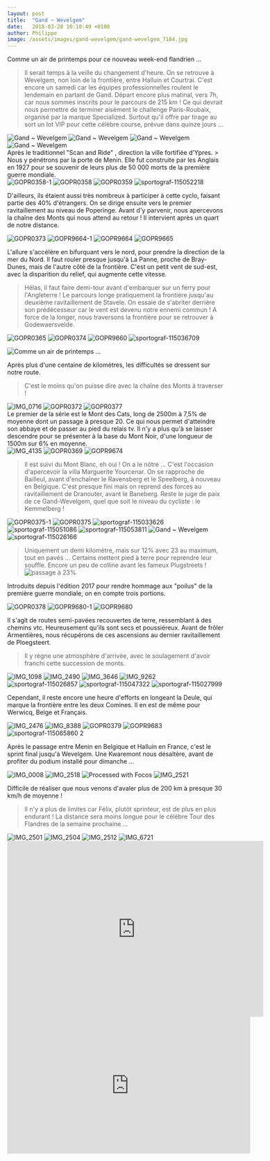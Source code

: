 ```yaml
---
layout: post
title:  "Gand ~ Wevelgem"
date:   2018-03-28 10:10:49 +0100
author: Philippe
image: /assets/images/gand-wevelgem/gand-wevelgem_7184.jpg
---
```

Comme un air de printemps pour ce nouveau week-end flandrien ...
> Il serait temps à la veille du changement d'heure.
On se retrouve à Wevelgem, non loin de la frontière, entre Halluin et Courtrai.
C'est encore un samedi car les équipes professionnelles roulent le lendemain en partant de Gand.
Départ encore plus matinal, vers 7h, car nous sommes inscrits pour le parcours de 215 km !
Ce qui devrait nous permettre de terminer aisément le challenge Paris-Roubaix, organisé par la marque Specialized.
Surtout qu'il offre par tirage au sort un lot VIP pour cette célèbre course, prévue dans quinze jours ...
<div class="gallery-box">
  <div class="gallery">
<img src="/assets/images/gand-wevelgem/gand-wevelgem_7141.jpg" title="Challenge Paris-Roubaix" alt="Gand ~ Wevelgem" >
<img src="/assets/images/gand-wevelgem/gand-wevelgem_7166.jpg" title="ligne de départ" alt="Gand ~ Wevelgem" >
<img src="/assets/images/gand-wevelgem/gand-wevelgem_7185.jpg" title="" alt="Gand ~ Wevelgem" >
<img src="/assets/images/gand-wevelgem/gand-wevelgem_7211.jpg" title="scan and ride" alt="Gand ~ Wevelgem" >
</div>
</div>
Après le traditionnel "Scan and Ride" , direction la ville fortifiée d'Ypres.
> Nous y pénétrons par la porte de Menin.
Elle fut construite par les Anglais en 1927 pour se souvenir de leurs plus de 50 000 morts de la première guerre mondiale.
<div class="gallery-box">
  <div class="gallery">
<img src="/assets/images/gand-wevelgem/gand-wevelgem_7168.jpg" title="" alt="GOPR0358-1" >
<img src="/assets/images/gand-wevelgem/gand-wevelgem_7169.jpg" title="Porte de Menin" alt="GOPR0358" >
<img src="/assets/images/gand-wevelgem/gand-wevelgem_7170.jpg" title="sortie pavée de Ypres" alt="GOPR0359" >
<img src="/assets/images/gand-wevelgem/gand-wevelgem_7214.jpg" title="" alt="sportograf-115052218" >
</div>
</div>

D'ailleurs, ils étaient aussi très nombreux à participer à cette cyclo, faisant partie des 40% d'étrangers.
On se dirige ensuite vers le premier ravitaillement au niveau de Poperinge.
Avant d'y parvenir, nous apercevons la chaîne des Monts qui nous attend au retour !
Il intervient après un quart de notre distance.
<div class="gallery-box">
  <div class="gallery">
<img src="/assets/images/gand-wevelgem/gand-wevelgem_7177.jpg" title="" alt="GOPR0373" >
<img src="/assets/images/gand-wevelgem/gand-wevelgem_7190.jpg" title="" alt="GOPR9664-1" >
<img src="/assets/images/gand-wevelgem/gand-wevelgem_7191.jpg" title="" alt="GOPR9664" >
<img src="/assets/images/gand-wevelgem/gand-wevelgem_7192.jpg" title="" alt="GOPR9665" >
</div>
</div>

L'allure s'accélère en bifurquant vers le nord, pour prendre la direction de la mer du Nord.
Il faut rouler presque jusqu'à La Panne, proche de Bray-Dunes, mais de l'autre côté de la frontière.
C'est un petit vent de sud-est, avec la disparition du relief, qui augmente cette vitesse.
> Hélas, il faut faire demi-tour avant d'embarquer sur un ferry pour l'Angleterre !
Le parcours longe pratiquement la frontière jusqu'au deuxième ravitaillement de Stavele.
On essaie de s'abriter derrière son prédécesseur car le vent est devenu notre ennemi commun !
A force de la longer, nous traversons la frontière pour se retrouver à Godewaersvelde.
<div class="gallery-box">
  <div class="gallery">
<img src="/assets/images/gand-wevelgem/gand-wevelgem_7174.jpg" title="" alt="GOPR0365" >
<img src="/assets/images/gand-wevelgem/gand-wevelgem_7178.jpg" title="Chaîne des Monts" alt="GOPR0374" >
<img src="/assets/images/gand-wevelgem/gand-wevelgem_7189.jpg" title="Vers la mer ..." alt="GOPR9660" >
<img src="/assets/images/gand-wevelgem/gand-wevelgem_7225.jpg" title="... et les moulins " alt="sportograf-115036709" >
</div>
</div>

![Comme un air de printemps ...](/assets/images/gand-wevelgem/gand-wevelgem_7227.jpg)

Après plus d'une centaine de kilomètres, les difficultés se dressent sur notre route.
> C'est le moins qu'on puisse dire avec la chaîne des Monts à traverser !


<div class="gallery-box">
  <div class="gallery">
<img src="/assets/images/gand-wevelgem/gand-wevelgem_7137.jpg" title="" alt="IMG_0716" >
<img src="/assets/images/gand-wevelgem/gand-wevelgem_7176.jpg" title="" alt="GOPR0372" >
<img src="/assets/images/gand-wevelgem/gand-wevelgem_7181.jpg" title="petite côte" alt="GOPR0377" >
</div>
</div>
Le premier de la série est le Mont des Cats, long de 2500m à 7,5% de moyenne dont un passage à presque 20.
Ce qui nous permet d'atteindre son abbaye et de passer au pied du relais tv.
Il n'y a plus qu'à se laisser descendre pour se présenter à la base du Mont Noir, d'une longueur de 1500m sur 6% en moyenne.
<div class="gallery-box">
  <div class="gallery">
<img src="/assets/images/gand-wevelgem/gand-wevelgem_7158.jpg" title="" alt="IMG_4135" >
<img src="/assets/images/gand-wevelgem/gand-wevelgem_7175.jpg" title="Des Flandres !" alt="GOPR0369" >
<img src="/assets/images/gand-wevelgem/gand-wevelgem_7193.jpg" title="Baneberg sinueux !" alt="GOPR9674" >
</div>
</div>

> Il est suivi du Mont Blanc, eh oui ! On a le nôtre ...
C'est l'occasion d'apercevoir la villa Marguerite Yourcenar.
On se rapproche de Bailleul, avant d'enchaîner le Ravensberg et le Speelberg, à nouveau en Belgique.
C'est presque fini mais on reprend des forces au ravitaillement de Dranouter, avant le Baneberg.
> Reste le juge de paix de ce Gand-Wevelgem, quel que soit le niveau du cycliste : le   Kemmelberg !


<div class="gallery-box">
  <div class="gallery">
<img src="/assets/images/gand-wevelgem/gand-wevelgem_7179.jpg" title="des pavés à 12 %" alt="GOPR0375-1" >
<img src="/assets/images/gand-wevelgem/gand-wevelgem_7180.jpg" title="Au pied du Kemmelberg" alt="GOPR0375" >
<img src="/assets/images/gand-wevelgem/gand-wevelgem_7216.jpg" title="Fin de la douleur" alt="sportograf-115033626" >
<img src="/assets/images/gand-wevelgem/gand-wevelgem_7217.jpg" title="Presque au sommet !" alt="sportograf-115051086" >
<img src="/assets/images/gand-wevelgem/gand-wevelgem_7218.jpg" title=""L"ange" au sommet" alt="sportograf-115053811" >
<img src="/assets/images/gand-wevelgem/gand-wevelgem_7219.jpg" title="passage à 23%" alt="Gand ~ Wevelgem" >
<img src="/assets/images/gand-wevelgem/gand-wevelgem_7220.jpg" title="ascension naturelle !" alt="sportograf-115026166" >
</div>
</div>

> Uniquement un demi kilomètre, mais sur 12% avec 23 au maximum, tout en pavés ...
Certains mettent pied à terre pour reprendre leur souffle.
Encore un peu de colline avant les fameux Plugstreets !
![passage à 23%](/assets/images/gand-wevelgem/gand-wevelgem_7219.jpg)

Introduits depuis l'édition 2017 pour rendre hommage aux "poilus" de la première guerre mondiale, on en compte trois portions.
<div class="gallery-box">
  <div class="gallery">
<img src="/assets/images/gand-wevelgem/gand-wevelgem_7183.jpg" title="" alt="GOPR0378" >
<img src="/assets/images/gand-wevelgem/gand-wevelgem_7194.jpg" title="revêtement hybride !" alt="GOPR9680-1" >
<img src="/assets/images/gand-wevelgem/gand-wevelgem_7195.jpg" title="Plugstreet identifié ..." alt="GOPR9680" >
</div>
</div>

Il s'agit de routes semi-pavées recouvertes de terre, ressemblant à des chemins vtc.
Heureusement qu'ils sont secs et poussiéreux.
Avant de frôler Armentières, nous récupérons de ces ascensions au dernier ravitaillement de Ploegsteert.
> Il y règne une atmosphère d'arrivée, avec le soulagement d'avoir franchi cette succession de monts.


<div class="gallery-box">
  <div class="gallery">
<img src="/assets/images/gand-wevelgem/gand-wevelgem_7138.jpg" title="Repos des montures ..." alt="IMG_1098" >
<img src="/assets/images/gand-wevelgem/gand-wevelgem_7143.jpg" title="" alt="IMG_2490" >
<img src="/assets/images/gand-wevelgem/gand-wevelgem_7157.jpg" title="dernier ravito" alt="IMG_3646" >
<img src="/assets/images/gand-wevelgem/gand-wevelgem_7163.jpg" title="Pas de temps à perdre !" alt="IMG_9262" >
<img src="/assets/images/gand-wevelgem/gand-wevelgem_7221.jpg" title="Ravitaillement en vue" alt="sportograf-115026857" >
<img src="/assets/images/gand-wevelgem/gand-wevelgem_7222.jpg" title="" alt="sportograf-115047322" >
<img src="/assets/images/gand-wevelgem/gand-wevelgem_7226.jpg" title="Ploegsteert Memorial to the missing (14-18)" alt="sportograf-115027999" >
</div>
</div>

Cependant, il reste encore une heure d'efforts en longeant la Deule, qui marque la frontière entre les deux Comines.
Il en est de même pour Werwicq, Belge et Français.
<div class="gallery-box">
  <div class="gallery">
<img src="/assets/images/gand-wevelgem/gand-wevelgem_7140.jpg" title="" alt="IMG_2476" >
<img src="/assets/images/gand-wevelgem/gand-wevelgem_7162.jpg" title="Bonne réhydratation !" alt="IMG_8388" >
<img src="/assets/images/gand-wevelgem/gand-wevelgem_7184.jpg" title="arrivée ensoleillée" alt="GOPR0379" >
<img src="/assets/images/gand-wevelgem/gand-wevelgem_7196.jpg" title="le long de La Deule ..." alt="GOPR9683" >
<img src="/assets/images/gand-wevelgem/gand-wevelgem_7224.jpg" title="" alt="sportograf-115065860 2" >
</div>
</div>

Après le passage entre Menin en Belgique et Halluin en France, c'est le sprint final jusqu'à Wevelgem.
Une Kwaremont nous désaltère, avant de profiter du podium installé pour dimanche ...
<div class="gallery-box">
  <div class="gallery">
<img src="/assets/images/gand-wevelgem/gand-wevelgem_7136.jpg" title="" alt="IMG_0008" >
<img src="/assets/images/gand-wevelgem/gand-wevelgem_7151.jpg" title="... et des twomoulins" alt="IMG_2518" >
<img src="/assets/images/gand-wevelgem/gand-wevelgem_7156.jpg" title="podium des pros ..." alt="Processed with Focos" >
<img src="/assets/images/gand-wevelgem/gand-wevelgem_7154.jpg" title="220 km dans les jambes !" alt="IMG_2521" >
</div>
</div>

Difficile de réaliser que nous venons d'avaler plus de 200 km à presque 30 km/h de moyenne !
> Il n'y a plus de limites car Félix, plutôt sprinteur, est de plus en plus endurant !
La distance sera moins longue pour le célèbre Tour des Flandres de la semaine prochaine ...
<div class="gallery-box">
  <div class="gallery">
<img src="/assets/images/gand-wevelgem/gand-wevelgem_7146.jpg" title="" alt="IMG_2501" >
<img src="/assets/images/gand-wevelgem/gand-wevelgem_7147.jpg" title="" alt="IMG_2504" >
<img src="/assets/images/gand-wevelgem/gand-wevelgem_7148.jpg" title="Novo Nordisk sur Gand-Wevelgem" alt="IMG_2512" >
<img src="/assets/images/gand-wevelgem/gand-wevelgem_7160.jpg" title="" alt="IMG_6721" >
</div>
</div>

<center><iframe src="https://www.strava.com/activities/1469237767/embed/f225a39e1c6a131f67b044162e89c6786032ec64" width="590" height="405" frameborder="0" scrolling="no"></iframe><iframe src="https://www.youtube.com/embed/RV0wtAU-_5I" width="560" height="315" frameborder="0" allowfullscreen="allowfullscreen"></iframe></center>